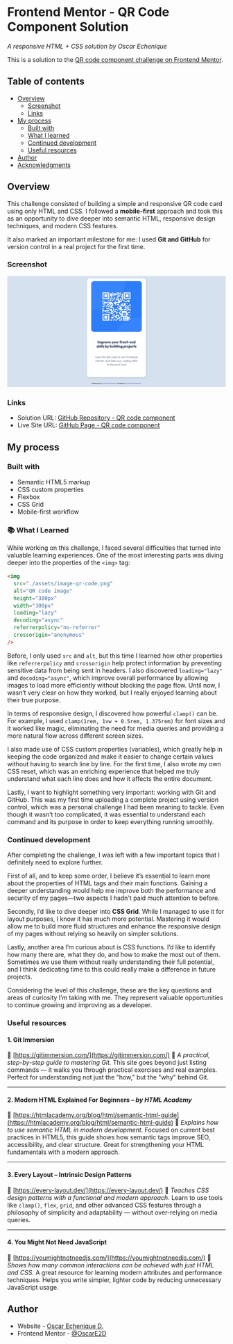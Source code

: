 # Frontend Mentor - QR Code Component Solution

_A responsive HTML + CSS solution by Oscar Echenique_

This is a solution to the [QR code component challenge on Frontend Mentor](https://www.frontendmentor.io/challenges/qr-code-component-iux_sIO_H).

## Table of contents

- [Overview](#overview)
  - [Screenshot](#screenshot)
  - [Links](#links)
- [My process](#my-process)
  - [Built with](#built-with)
  - [What I learned](#what-i-learned)
  - [Continued development](#continued-development)
  - [Useful resources](#useful-resources)
- [Author](#author)
- [Acknowledgments](#acknowledgments)

## Overview

This challenge consisted of building a simple and responsive QR code card using only HTML and CSS. I followed a **mobile-first** approach and took this as an opportunity to dive deeper into semantic HTML, responsive design techniques, and modern CSS features.

It also marked an important milestone for me: I used **Git and GitHub** for version control in a real project for the first time.

### Screenshot

![](./assets/screenshot.png)

### Links

- Solution URL: [GitHub Repository - QR code component](https://github.com/OscarE2D/FrontendMentor-qr-code-component-main)
- Live Site URL: [GitHub Page - QR code component](https://oscare2d.github.io/FrontendMentor-qr-code-component-main/)

## My process

### Built with

- Semantic HTML5 markup
- CSS custom properties
- Flexbox
- CSS Grid
- Mobile-first workflow

### 📚 What I Learned

While working on this challenge, I faced several difficulties that turned into valuable learning experiences. One of the most interesting parts was diving deeper into the properties of the `<img>` tag:

```html
<img
  src="./assets/image-qr-code.png"
  alt="QR code image"
  height="300px"
  width="300px"
  loading="lazy"
  decoding="async"
  referrerpolicy="no-referrer"
  crossorigin="anonymous"
/>
```

Before, I only used `src` and `alt`, but this time I learned how other properties like `referrerpolicy` and `crossorigin` help protect information by preventing sensitive data from being sent in headers. I also discovered `loading="lazy"` and `decoding="async"`, which improve overall performance by allowing images to load more efficiently without blocking the page flow. Until now, I wasn’t very clear on how they worked, but I really enjoyed learning about their true purpose.

In terms of responsive design, I discovered how powerful `clamp()` can be. For example, I used `clamp(1rem, 1vw + 0.5rem, 1.375rem)` for font sizes and it worked like magic, eliminating the need for media queries and providing a more natural flow across different screen sizes.

I also made use of CSS custom properties (variables), which greatly help in keeping the code organized and make it easier to change certain values without having to search line by line. For the first time, I also wrote my own CSS reset, which was an enriching experience that helped me truly understand what each line does and how it affects the entire document.

Lastly, I want to highlight something very important: working with Git and GitHub. This was my first time uploading a complete project using version control, which was a personal challenge I had been meaning to tackle. Even though it wasn’t too complicated, it was essential to understand each command and its purpose in order to keep everything running smoothly.

### Continued development

After completing the challenge, I was left with a few important topics that I definitely need to explore further.

First of all, and to keep some order, I believe it’s essential to learn more about the properties of HTML tags and their main functions. Gaining a deeper understanding would help me improve both the performance and security of my pages—two aspects I hadn't paid much attention to before.

Secondly, I’d like to dive deeper into **CSS Grid**. While I managed to use it for layout purposes, I know it has much more potential. Mastering it would allow me to build more fluid structures and enhance the responsive design of my pages without relying so heavily on simpler solutions.

Lastly, another area I’m curious about is CSS functions. I’d like to identify how many there are, what they do, and how to make the most out of them. Sometimes we use them without really understanding their full potential, and I think dedicating time to this could really make a difference in future projects.

Considering the level of this challenge, these are the key questions and areas of curiosity I’m taking with me. They represent valuable opportunities to continue growing and improving as a developer.

### Useful resources

#### 1. **Git Immersion**

🔗 [https://gitimmersion.com/](https://gitimmersion.com/)
📘 _A practical, step-by-step guide to mastering Git._
This site goes beyond just listing commands — it walks you through practical exercises and real examples. Perfect for understanding not just the "how," but the "why" behind Git.

---

#### 2. **Modern HTML Explained For Beginners** – _by HTML Academy_

🔗 [https://htmlacademy.org/blog/html/semantic-html-guide](https://htmlacademy.org/blog/html/semantic-html-guide)
📘 _Explains how to use semantic HTML in modern development._
Focused on current best practices in HTML5, this guide shows how semantic tags improve SEO, accessibility, and clear structure. Great for strengthening your HTML fundamentals with a modern approach.

---

#### 3. **Every Layout – Intrinsic Design Patterns**

🔗 [https://every-layout.dev/](https://every-layout.dev/)
📘 _Teaches CSS design patterns with a functional and modern approach._
Learn to use tools like `clamp()`, `flex`, `grid`, and other advanced CSS features through a philosophy of simplicity and adaptability — without over-relying on media queries.

---

#### 4. **You Might Not Need JavaScript**

🔗 [https://youmightnotneedjs.com/](https://youmightnotneedjs.com/)
📘 _Shows how many common interactions can be achieved with just HTML and CSS._
A great resource for learning modern attributes and performance techniques. Helps you write simpler, lighter code by reducing unnecessary JavaScript usage.

## Author

- Website - [Oscar Echenique D.](https://github.com/OscarE2D)
- Frontend Mentor - [@OscarE2D](https://www.frontendmentor.io/profile/OscarE2D)

